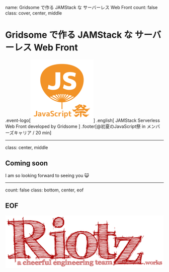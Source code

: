 name: Gridsome で作る JAMStack な サーバーレス Web Front
count: false
class: cover, center, middle
# Gridsome で作る JAMStack な サーバーレス Web Front
.event-logo[![](assets/logo/js-matsuri.png)]
.english[
  JAMStack Serverless Web Front developed by Gridsome
]
.footer[@初夏のJavaScript祭 in メンバーズキャリア / 20 min]



---
class: center, middle
## Coming soon
I am so looking forward to seeing you 😺


---
count: false
class: bottom, center, eof
## EOF
![](assets/riotz.png)
